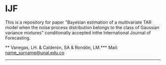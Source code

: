 # IJF
This is a repository for  paper "Bayesian estimation of a multivariate TAR model when the noise process distribution belongs to the class of Gaussian variance mixtures" conditionally accepted inthe International Journal of Forecasting.

** Vanegas, LH. & Calderón, SA & Rondón, LM.***
Mail: <name_surname@unal.edu.co>



---

